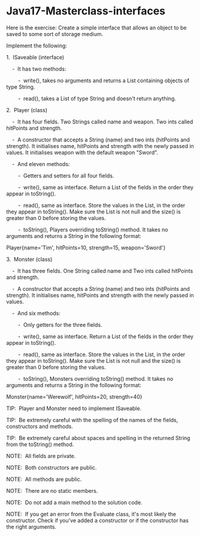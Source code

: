 # Java17-Masterclass-interfaces

Here is the exercise:
Create a simple interface that allows an object to be saved to some sort of storage medium.

Implement the following:

1.  ISaveable (interface)

    -  It has two methods:

        -  write(), takes no arguments and returns a List containing objects of type String.

        -  read(), takes a List of type String and doesn't return anything.

2.  Player (class)

    -  It has four fields. Two Strings called name and weapon. Two ints called hitPoints and strength.

    -  A constructor that accepts a String (name) and two ints (hitPoints and strength). It initialises name, hitPoints and strength with the newly passed in values. It initialises weapon with the default weapon "Sword".

    -  And eleven methods:

        -  Getters and setters for all four fields.

        -  write(), same as interface. Return a List of the fields in the order they appear in toString().

        -  read(), same as interface. Store the values in the List, in the order they appear in toString(). Make sure the List is not null and the size() is greater than 0 before storing the values.

        -  toString(), Players overriding toString() method. It takes no arguments and returns a String in the following format:

Player{name='Tim', hitPoints=10, strength=15, weapon='Sword'}

3.  Monster (class)

    -  It has three fields. One String called name and Two ints called hitPoints and strength.

    -  A constructor that accepts a String (name) and two ints (hitPoints and strength). It initialises name, hitPoints and strength with the newly passed in values.

    -  And six methods:

        -  Only getters for the three fields.

        -  write(), same as interface. Return a List of the fields in the order they appear in toString().

        -  read(), same as interface. Store the values in the List, in the order they appear in toString(). Make sure the List is not null and the size() is greater than 0 before storing the values.

        -  toString(), Monsters overriding toString() method. It takes no arguments and returns a String in the following format:

Monster{name='Werewolf', hitPoints=20, strength=40}

TIP:  Player and Monster need to implement ISaveable.

TIP:  Be extremely careful with the spelling of the names of the fields, constructors and methods.

TIP:  Be extremely careful about spaces and spelling in the returned String from the toString() method.

NOTE:  All fields are private.

NOTE:  Both constructors are public.

NOTE:  All methods are public. 

NOTE:  There are no static members.

NOTE:  Do not add a main method to the solution code.

NOTE:  If you get an error from the Evaluate class, it's most likely the constructor. Check if you've added a constructor or if the constructor has the right arguments.
